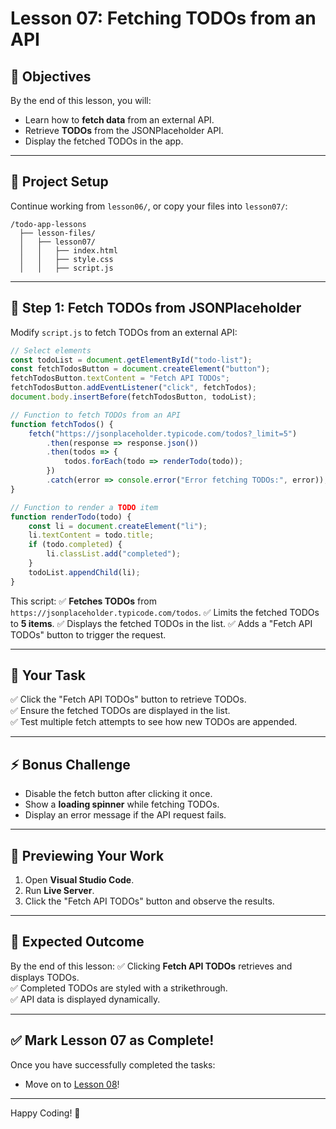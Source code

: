 # Lesson 07: Fetching TODOs from an API

## 🎯 Objectives
By the end of this lesson, you will:
- Learn how to **fetch data** from an external API.
- Retrieve **TODOs** from the JSONPlaceholder API.
- Display the fetched TODOs in the app.

---

## 📂 **Project Setup**
Continue working from `lesson06/`, or copy your files into `lesson07/`:
```
/todo-app-lessons
  ├── lesson-files/
  │   ├── lesson07/
  │   │   ├── index.html
  │   │   ├── style.css
  │   │   ├── script.js
```

---

## 📡 **Step 1: Fetch TODOs from JSONPlaceholder**
Modify `script.js` to fetch TODOs from an external API:
```js
// Select elements
const todoList = document.getElementById("todo-list");
const fetchTodosButton = document.createElement("button");
fetchTodosButton.textContent = "Fetch API TODOs";
fetchTodosButton.addEventListener("click", fetchTodos);
document.body.insertBefore(fetchTodosButton, todoList);

// Function to fetch TODOs from an API
function fetchTodos() {
    fetch("https://jsonplaceholder.typicode.com/todos?_limit=5")
        .then(response => response.json())
        .then(todos => {
            todos.forEach(todo => renderTodo(todo));
        })
        .catch(error => console.error("Error fetching TODOs:", error));
}

// Function to render a TODO item
function renderTodo(todo) {
    const li = document.createElement("li");
    li.textContent = todo.title;
    if (todo.completed) {
        li.classList.add("completed");
    }
    todoList.appendChild(li);
}
```

This script:
✅ **Fetches TODOs** from `https://jsonplaceholder.typicode.com/todos`.
✅ Limits the fetched TODOs to **5 items**.
✅ Displays the fetched TODOs in the list.
✅ Adds a "Fetch API TODOs" button to trigger the request.

---

## 🚀 **Your Task**
✅ Click the "Fetch API TODOs" button to retrieve TODOs.  
✅ Ensure the fetched TODOs are displayed in the list.  
✅ Test multiple fetch attempts to see how new TODOs are appended.

---

## ⚡ **Bonus Challenge**
- Disable the fetch button after clicking it once.
- Show a **loading spinner** while fetching TODOs.
- Display an error message if the API request fails.

---

## 👀 **Previewing Your Work**
1. Open **Visual Studio Code**.
2. Run **Live Server**.
3. Click the "Fetch API TODOs" button and observe the results.

---

## 🎯 **Expected Outcome**
By the end of this lesson:
✅ Clicking **Fetch API TODOs** retrieves and displays TODOs.  
✅ Completed TODOs are styled with a strikethrough.  
✅ API data is displayed dynamically.

---

## ✅ **Mark Lesson 07 as Complete!**
Once you have successfully completed the tasks:

- Move on to [Lesson 08](LESSON08.md)!

---

Happy Coding! 🚀

